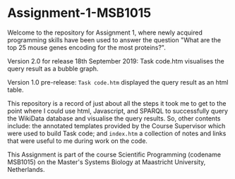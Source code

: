 # Assignment-1-MSB1015
Welcome to the repository for Assignment 1, where newly acquired programming skills have been used to answer the question
"What are the top 25 mouse genes encoding for the most proteins?".

Version 2.0 for release 18th September 2019: Task code.htm visualises the query result as a bubble graph.

Version 1.0 pre-release:  `Task code.htm` displayed the query result as an html table.

This repository is a record of just about all the steps it took me to get to the point where I could use html, Javascript, and SPARQL 
to successfully query the WikiData database and visualise the query results. So, other contents include:
  the annotated templates provided by the Course Supervisor which were used to build Task code;
  and `index.htm` a collection of notes and links that were useful to me during work on the code.
  
This Assignment is part of the course
Scientific Programming (codename MSB1015) on 
the Master's Systems Biology at Maastricht University, Netherlands.




